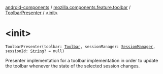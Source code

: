[android-components](../../index.md) / [mozilla.components.feature.toolbar](../index.md) / [ToolbarPresenter](index.md) / [&lt;init&gt;](./-init-.md)

# &lt;init&gt;

`ToolbarPresenter(toolbar: `[`Toolbar`](../../mozilla.components.concept.toolbar/-toolbar/index.md)`, sessionManager: `[`SessionManager`](../../mozilla.components.browser.session/-session-manager/index.md)`, sessionId: `[`String`](https://kotlinlang.org/api/latest/jvm/stdlib/kotlin/-string/index.html)`? = null)`

Presenter implementation for a toolbar implementation in order to update the toolbar whenever
the state of the selected session changes.

